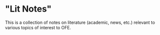 # "Lit Notes"
This is a collection of notes on literature (academic, news, etc.) relevant to various topics of interest to OFE.


